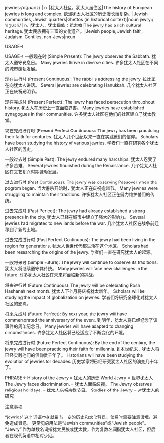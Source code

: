 jewries:/ˈdʒʊəriz/ | n. |犹太人社区，犹太人居住区|The history of European jewries is long and complex. 欧洲犹太人社区的历史漫长而复杂。|Jewish communities, Jewish quarters|Ghettos (in historical context)|noun
jewry:/ˈdʒʊəri/ | n. |犹太人，犹太民族；犹太教|The jewry has a rich cultural heritage. 犹太民族拥有丰富的文化遗产。|Jewish people, Jewish faith, Judaism| Gentiles, non-Jews|noun


USAGE->

USAGE->
一般现在时 (Simple Present):
The jewry observes the Sabbath. 犹太人遵守安息日。
Many jewries thrive in diverse cities. 许多犹太人社区在不同的城市蓬勃发展。


现在进行时 (Present Continuous):
The rabbi is addressing the jewry. 拉比正在向犹太人讲话。
Several jewries are celebrating Hanukkah.  几个犹太人社区正在庆祝光明节。


现在完成时 (Present Perfect):
The jewry has faced persecution throughout history.  犹太人在历史上一直面临迫害。
Many jewries have established synagogues in their communities. 许多犹太人社区在他们的社区建立了犹太教堂。


现在完成进行时 (Present Perfect Continuous):
The jewry has been practicing their faith for centuries. 犹太人几个世纪以来一直在实践他们的信仰。
Scholars have been studying the history of various jewries. 学者们一直在研究各个犹太人社区的历史。


一般过去时 (Simple Past):
The jewry endured many hardships. 犹太人忍受了许多苦难。
Several jewries flourished during the Renaissance.  几个犹太人社区在文艺复兴时期蓬勃发展。


过去进行时 (Past Continuous):
The jewry was observing Passover when the pogrom began.  当大屠杀开始时，犹太人正在庆祝逾越节。
Many jewries were struggling to maintain their traditions. 许多犹太人社区正在努力维护他们的传统。


过去完成时 (Past Perfect):
The jewry had already established a strong presence in the city. 犹太人已经在城市中建立了强大的影响力。
Several jewries had migrated to new lands before the war.  几个犹太人社区在战争前迁移到了新的土地。


过去完成进行时 (Past Perfect Continuous):
The jewry had been living in the region for generations. 犹太人世世代代都生活在这个地区。
Scholars had been researching the origins of the jewry. 学者们一直在研究犹太人的起源。


一般将来时 (Simple Future):
The jewry will continue to observe its traditions. 犹太人将继续遵守其传统。
Many jewries will face new challenges in the future. 许多犹太人社区在未来将面临新的挑战。


将来进行时 (Future Continuous):
The jewry will be celebrating Rosh Hashanah next month.  犹太人下个月将庆祝犹太新年。
Scholars will be studying the impact of globalization on jewries. 学者们将研究全球化对犹太人社区的影响。


将来完成时 (Future Perfect):
By next year, the jewry will have commemorated the anniversary of the event.  到明年，犹太人将已经纪念了该事件的周年纪念日。
Many jewries will have adapted to changing circumstances. 许多犹太人社区将已经适应了不断变化的环境。


将来完成进行时 (Future Perfect Continuous):
By the end of the century, the jewry will have been practicing their faith for millennia. 到本世纪末，犹太人将已经实践他们的信仰数千年了。
Historians will have been studying the evolution of jewries for decades.  历史学家将已经研究犹太人社区的演变几十年了。



PHRASE->
History of the Jewry = 犹太人的历史
World Jewry = 世界犹太人
The Jewry faces discrimination. = 犹太人面临歧视。
The Jewry observes religious holidays. = 犹太人庆祝宗教节日。
Studies of the Jewry = 对犹太人的研究


注意事项:

“jewries” 这个词语本身就带有一定的历史和文化背景，使用时需要注意语境，避免造成冒犯。  更常见的用法是“Jewish communities”或“Jewish people”。  “Jewry” 作为单数名词指犹太民族或犹太教，作为复数名词指犹太人社区，但后者在现代英语中相对少见。
